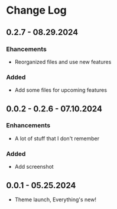 # Change Log

## 0.2.7 - 08.29.2024

### Ehancements
- Reorganized files and use new features

### Added
- Add some files for upcoming features

## 0.0.2 - 0.2.6 - 07.10.2024

### Enhancements
- A lot of stuff that I don't remember

### Added
- Add screenshot

## 0.0.1 - 05.25.2024
- Theme launch, Everything's new!